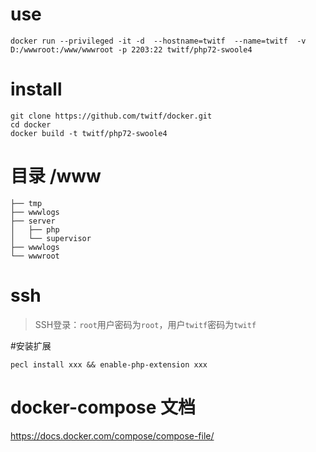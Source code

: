 # use
```shell script
docker run --privileged -it -d  --hostname=twitf  --name=twitf  -v D:/wwwroot:/www/wwwroot -p 2203:22 twitf/php72-swoole4
```

# install

```shell script
git clone https://github.com/twitf/docker.git
cd docker
docker build -t twitf/php72-swoole4
```

# 目录 /www
```
├── tmp
├── wwwlogs
├── server
│   ├── php      
│   └── supervisor
├── wwwlogs
└── wwwroot
```
# ssh

> SSH登录：`root`用户密码为`root`，用户`twitf`密码为`twitf` 

#安装扩展

```shell script
pecl install xxx && enable-php-extension xxx
```

# docker-compose 文档

https://docs.docker.com/compose/compose-file/
